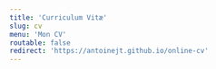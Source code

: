 ```yaml
---
title: 'Curriculum Vitæ'
slug: cv
menu: 'Mon CV'
routable: false
redirect: 'https://antoinejt.github.io/online-cv'
---
```

